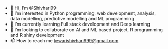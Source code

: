- 👋 Hi, I’m @Shivhari99
- 👀 I’m interested in Python programming, web development, analysis, data modelling, predictive modelling and ML programming
- 🌱 I’m currently learning Full stack development and Deep learning
- 💞️ I’m looking to collaborate on AI and ML based project, R programming and R shiny development 
- 📫 How to reach me tewarishivhari999@gmail.com

<!---
Shivhari99/Shivhari99 is a ✨ special ✨ repository because its `README.md` (this file) appears on your GitHub profile.
You can click the Preview link to take a look at your changes.
--->
